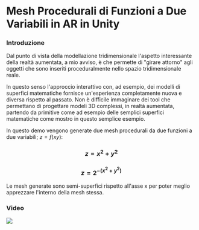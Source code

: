 # Mesh Procedurali di Funzioni a Due Variabili in AR in Unity

### Introduzione
Dal punto di vista della modellazione tridimensionale l'aspetto interessante della realtà aumentata, a mio avviso, è che permette di "girare attorno" agli oggetti che sono inseriti proceduralmente nello spazio tridimensionale reale.

In questo senso l'approccio interattivo con, ad esempio, dei modelli di superfici matematiche fornisce un'esperienza completamente nuova e diversa rispetto al passato.
Non è difficile immaginare dei tool che permettano di progettare modeli 3D complessi, in realtà aumentata, partendo da primitive come ad esempio delle semplici superfici matematiche come mostro in questo semplice esempio.

In questo demo vengono generate due mesh procedurali da due funzioni a due variabili; $z=f(xy)$:

### $$z=x^2 + y^2$$
### $$z=2^{-(x^2 + y^2)}$$

Le mesh generate sono semi-superfici rispetto all'asse x per poter meglio apprezzare l'interno della mesh stessa.

### Video

[![](https://dl.dropboxusercontent.com/scl/fi/vgaf2zhp2qlmld2jle8hd/ar_mesh.png?rlkey=2qez8h0lsfg8ntvpzie8chckn&dl=1)](https://dl.dropboxusercontent.com/scl/fi/z2jpu3cbdkdjgc0ydlvzm/ar_mesh.mp4?rlkey=halyaytnuf5m11ijeqtcq2fxu&dl=0)
